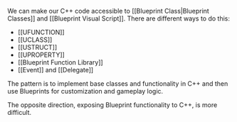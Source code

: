 We can make our C++ code accessible to [[Blueprint Class|Blueprint Classes]] and [[Blueprint Visual Script]].
There are different ways to do this:
- [[UFUNCTION]]
- [[UCLASS]]
- [[USTRUCT]]
- [[UPROPERTY]]
- [[Blueprint Function Library]]
- [[Event]] and [[Delegate]]

The pattern is to implement base classes and functionality in C++ and then use Blueprints for customization and gameplay logic.

The opposite direction, exposing Blueprint functionality to C++, is more difficult.
